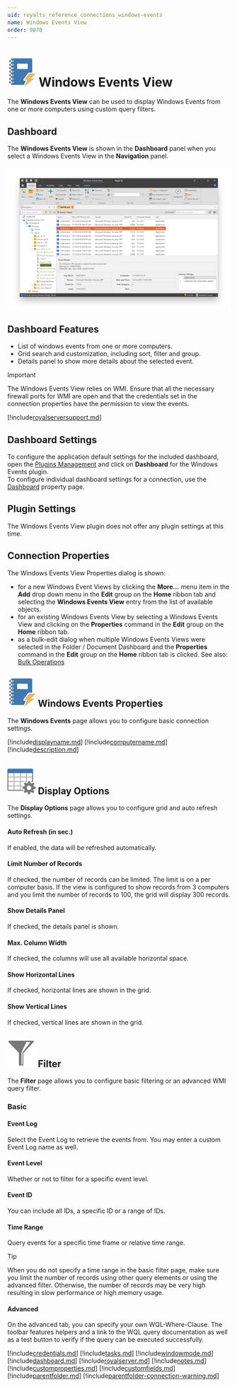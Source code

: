 ```yaml
---
uid: royalts_reference_connections_windows-events
name: Windows Events View
order: 9870
---
```


# ![](/r2022/images/RoyalTS/Plugins/Connections/WindowsEvents/SVG_PluginIcon_32.svg#img_header) Windows Events View
The **Windows Events View** can be used to display Windows Events from one or more computers using custom query filters.

## Dashboard
The **Windows Events View** is shown in the **Dashboard** panel when you select a Windows Events View in the **Navigation** panel.

![WindowsEvents_Dashboard](/r2022/images/RoyalTS/Plugins/Connections/WindowsEvents/windowsevents_dashboard.png)

## Dashboard Features
- List of windows events from one or more computers.
- Grid search and customization, including sort, filter and group.
- Details panel to show more details about the selected event.

> [!Important]
> The Windows Events View relies on WMI. Ensure that all the necessary firewall ports for WMI are open and that the credentials set in the connection properties have the permission to view the events.

[!include[royalserversupport.md](~/royalts/_shared/royalserversupport.md)]

## Dashboard Settings
To configure the application default settings for the included dashboard, open the [Plugins Management](xref:royalts_intro_plugins) and click on **Dashboard** for the Windows Events plugin.  
To configure individual dashboard settings for a connection, use the [Dashboard](#dashboard) property page.

## Plugin Settings
The Windows Events View plugin does not offer any plugin settings at this time.

## Connection Properties
The Windows Events View Properties dialog is shown:
- for a new Windows Event Views by clicking the **More...** menu item in the **Add** drop down menu in the **Edit** group on the **Home** ribbon tab and selecting the **Windows Events View** entry from the list of available objects.
- for an existing Windows Events View by selecting a Windows Events View and clicking on the **Properties** command in the **Edit** group on the **Home** ribbon tab.
- as a bulk-edit dialog when multiple Windows Events Views were selected in the Folder / Document Dashboard and the **Properties** command in the **Edit** group on the **Home** ribbon tab is clicked. See also: [Bulk Operations](xref:royalts_tutorials_bulk)

## ![](/r2022/images/RoyalTS/Plugins/Connections/WindowsEvents/SVG_PluginIcon_32.svg#img_header) Windows Events Properties
The **Windows Events** page allows you to configure basic connection settings.

[!include[displayname.md](~/royalts/_shared/displayname.md)]
[!include[computername.md](~/royalts/_shared/computername.md)]
[!include[description.md](~/royalts/_shared/description.md)]

## ![](/r2022/images/RoyalTS/Plugins/Connections/WindowsEvents/SVG_PageDisplayOptions_32.svg#img_header) Display Options
The **Display Options** page allows you to configure grid and auto refresh settings.

#### Auto Refresh (in sec.)
If enabled, the data will be refreshed automatically.

#### Limit Number of Records
If checked, the number of records can be limited. The limit is on a per computer basis. If the view is configured to show records from 3 computers and you limit the number of records to 100, the grid will display 300 records.

#### Show Details Panel
If checked, the details panel is shown.

#### Max. Column Width
If checked, the columns will use all available horizontal space.

#### Show Horizontal Lines
If checked, horizontal lines are shown in the grid.

#### Show Vertical Lines
If checked, vertical lines are shown in the grid.

## ![](/r2022/images/RoyalTS/Plugins/Connections/WindowsEvents/SVG_ViewFilter_32.svg#img_header) Filter
The **Filter** page allows you to configure basic filtering or an advanced WMI query filter.

### Basic
#### Event Log
Select the Event Log to retrieve the events from. You may enter a custom Event Log name as well.

#### Event Level
Whether or not to filter for a specific event level.

#### Event ID
You can include all IDs, a specific ID or a range of IDs.

#### Time Range
Query events for a specific time frame or relative time range.

> [!Tip]
> When you do not specify a time range in the basic filter page, make sure you limit the number of records using other query elements or using the advanced filter. Otherwise, the number of records may be very high resulting in slow performance or high memory usage.

#### Advanced
On the advanced tab, you can specify your own WQL-Where-Clause. The toolbar features helpers and a link to the WQL query documentation as well as a test button to verify if the query can be executed successfully.

[!include[credentials.md](~/royalts/_shared/credentials.md)]
[!include[tasks.md](~/royalts/_shared/tasks.md)]
[!include[windowmode.md](~/royalts/_shared/windowmode.md)]
[!include[dashboard.md](~/royalts/_shared/dashboard.md)]
[!include[royalserver.md](~/royalts/_shared/royalserver.md)]
[!include[notes.md](~/royalts/_shared/notes.md)]
[!include[customproperties.md](~/royalts/_shared/customproperties.md)]
[!include[customfields.md](~/royalts/_shared/customfields.md)]
[!include[parentfolder.md](~/royalts/_shared/parentfolder.md)]
[!include[parentfolder-connection-warning.md](~/royalts/_shared/parentfolder-connection-warning.md)]
